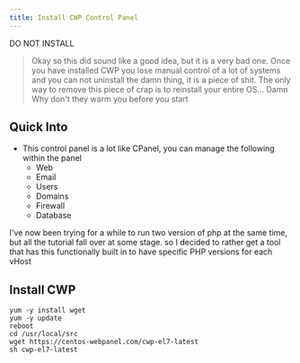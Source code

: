 ```yaml
---
title: Install CWP Control Panel
---
```

<script type="text/javascript">(function(w,s){var e=document.createElement("script");e.type="text/javascript";e.async=true;e.src="https://cdn.pagesense.io/js/webally/f2527eebee974243853bcd47b32631f4.js";var x=document.getElementsByTagName("script")[0];x.parentNode.insertBefore(e,x);})(window,"script");</script>

DO NOT INSTALL

> Okay so this did sound like a good idea, but it is a very bad one. Once you have installed CWP you lose manual
> control of a lot of systems and you can not uninstall the damn thing, it is a piece of shit. The only way to remove this piece of crap is to reinstall your entire OS... Damn Why don't they warm you before you start

## Quick Into

- This control panel is a lot like CPanel, you can manage the following within the panel
  - Web
  - Email
  - Users
  - Domains
  - Firewall
  - Database

I've now been trying for a while to run two version of php at the same time, but all the tutorial fall over at some stage. so I decided to rather get a tool that has this functionally built in to have specific PHP versions for each vHost

## Install CWP

```shell
yum -y install wget
yum -y update
reboot
cd /usr/local/src
wget https://centos-webpanel.com/cwp-el7-latest
sh cwp-el7-latest
```
